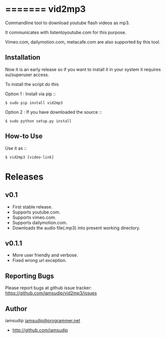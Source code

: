 =======
vid2mp3
=======

Commandline tool to download youtube flash videos as mp3.

It communicates with listentoyoutube.com for this purpose.

Vimeo.com, dailymotion.com, metacafe.com are also supported by this tool.

Installation
------------

Now it is an early release so if you want to install it in your system it requires su/superuser access.

To install the script do this

Option 1 : Install via pip ::

    $ sudo pip install vid2mp3

Option 2 : If you have downloaded the source ::

    $ sudo python setup.py install


How-to Use
----------

Use it as ::

    $ vid2mp3 [video-link]

Releases
========

v0.1
----
* First stable release.
* Supports youtube.com.
* Supports vimeo.com.
* Supports dailymotion.com.
* Downloads the audio file(.mp3) into present working directory.

v0.1.1
------
* More user friendly and verbose.
* Fixed wrong url exception.

Reporting Bugs
--------------

Please report bugs at github issue tracker: https://github.com/iamsudip/vid2mp3/issues

Author
------
iamsudip <iamsudip@programmer.net>

* http://github.com/iamsudip
